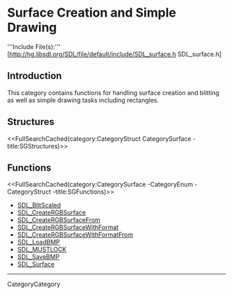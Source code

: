 
# Surface Creation and Simple Drawing

'''Include File(s):'''  [http://hg.libsdl.org/SDL/file/default/include/SDL_surface.h SDL_surface.h]


## Introduction

This category contains functions for handling surface creation and blitting as well as simple drawing tasks including <!-- points, lines, and --> rectangles.

<!-- #Remove this line and the ## below to use this markup if it becomes relevant to this category -->
<!-- #== Enumerations == -->
<!-- #<<FullSearchCached(category:CategoryEnum CategorySurface -title:SGEnumerations)>> -->

## Structures
<<FullSearchCached(category:CategoryStruct CategorySurface -title:SGStructures)>>

## Functions
<<FullSearchCached(category:CategorySurface -CategoryEnum -CategoryStruct -title:SGFunctions)>>

<!-- BEGIN CATEGORY LIST -->
- [SDL_BlitScaled](SDL_BlitScaled)
- [SDL_CreateRGBSurface](SDL_CreateRGBSurface)
- [SDL_CreateRGBSurfaceFrom](SDL_CreateRGBSurfaceFrom)
- [SDL_CreateRGBSurfaceWithFormat](SDL_CreateRGBSurfaceWithFormat)
- [SDL_CreateRGBSurfaceWithFormatFrom](SDL_CreateRGBSurfaceWithFormatFrom)
- [SDL_LoadBMP](SDL_LoadBMP)
- [SDL_MUSTLOCK](SDL_MUSTLOCK)
- [SDL_SaveBMP](SDL_SaveBMP)
- [SDL_Surface](SDL_Surface)
<!-- END CATEGORY LIST -->
----
CategoryCategory
